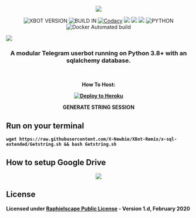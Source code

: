 <p align="center"><img src="https://telegra.ph/file/0705b18189a4163a94a4a.png"/></p>

<p align="center">
    <img alt="XBOT VERSION" src="https://img.shields.io/badge/XBOT%20VERSION-2.1-brightgreen"/>
    <img alt="BUILD IN" src="https://img.shields.io/badge/BUILD%20-17.08.2020-brightgreen"/>
    <a href="https://travis-ci.com/X-Newbie/XBot-Remix.svg?branch=x-sql-extended" /></a>
    <a href="https://app.codacy.com/gh/X-Newbie/XBot-Remix/dashboard"> <img src="https://img.shields.io/codacy/grade/a8f0747a964e4712818a28d2a7f4edd3?color=blue&logo=codacy&style=for-the-badge" alt="Codacy" /></a>
    <a href="https://github.com/X-Newbie/XBot-Remix"> <img src="https://img.shields.io/github/repo-size/X-Newbie/XBot-Remix?logo=github&style=for-the-badge" /></a>
    <a href="https://github.com/X-Newbie/XBot-Remix/network/members"> <img src="https://img.shields.io/github/forks/X-Newbie/XBot-Remix?logo=github&style=for-the-badge" /></a>
    <a href="https://pypi.org/project/Telethon/"> <img src="https://img.shields.io/pypi/v/telethon?label=telethon&logo=pypi&logoColor=white&style=for-the-badge" /></a>
    <img alt="PYTHON" src="https://img.shields.io/badge/PYTHON-v3.8.2-red?style=for-the-badge&logo=appveyor"/>
    <img alt="Docker Automated build" src="https://img.shields.io/docker/automated/xnewbie/xbot-remix?color=g&label=DOCKER%20VESRION&logo=LATEST&logoColor=LATEST&style=for-the-badge"/>    
    
<a href="https://t.me/XBOT_SUPPORT"> <img src="https://img.shields.io/badge/Join%20Channel-!-red " /></a>
</p>


<h3 align="center">A modular Telegram userbot running on Python 3.8+ with an sqlalchemy database.</h3>
<p align="center">&nbsp;</p>

<p align="center"><b>How To Host:</p>

<p align="center"><a href="https://heroku.com/deploy?template=https://github.com/X-Newbie/XBot-Remix/tree/x-sql-extended/"> <img src="https://www.herokucdn.com/deploy/button.svg" alt="Deploy to Heroku" /></a></p>

<p align="center"><b>GENERATE STRING SESSION</p>

## Run on your terminal
```
wget https://raw.githubusercontent.com/X-Newbie/XBot-Remix/x-sql-extended/Getstring.sh && bash Getstring.sh
```

## How to setup Google Drive
<p align="center"><a href="https://semawur.com/gGEs1KN"> <img src="https://raw.githubusercontent.com/X-Newbie/XBot-Remix/x-sql-extended/gd.png"/></a></p>

## License
Licensed under [Raphielscape Public License](https://github.com/X-Newbie/XBot-Remix/blob/x-sql-extended/LICENSE) - Version 1.d, February 2020
